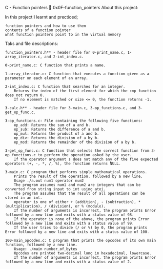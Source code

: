 C - Function pointers 📃 0x0F-function_pointers
About this project:

In this project I learnt and precticed;

    function pointers and how to use them
    contents of a function pointer
    what function pointers point to in the virtual memory

Taks and file descriptions:

    function_pointers.h** - header file for 0-print_name.c, 1-array_iterator.c, and 2-int_index.c.

    0-print_name.c: C function that prints a name.

    1-array_iterator.c: C function that executes a function given as a parameter on each element of an array.

    2-int_index.c: C function that searches for an integer.
        Returns the index of the first element for which the cmp function does not return 0.
        If no element is matched or size <= 0, the function returns -1.

    3-calc.h** - header file for 3-main.c, 3-op_functions.c, and 3-get_op_func.c.

    3-op_functions.c: File containing the following five functions:
        op_add: Returns the sum of a and b.
        op_sub: Returns the difference of a and b.
        op_mul: Returns the product of a and b.
        op_div: Returns the division of a by b.
        op_mod: Returns the remainder of the division of a by b.

    3-get_op_func.c: C function that selects the correct function from 3-op_functions.c to perform the operation asked by the user.
        If the operator argument s does not match any of the five expected operators (+, -, *, /, %), the function returns NULL.

    3-main.c: C program that performs simple mathematical operations.
        Prints the result of the operation, followed by a new line.
        Usage ./a.out num1 operator num2
        The program assumes num1 and num2 are integers that can be converted from string input to int using atoi.
        The program assumes that the result of all operations can be stored in an int.
        operator is one of either + (addition), - (subtraction), * (multiplication), / (division), or % (modulo).
        If the number of arguments is incorrect, the program prints Error followed by a new line and exits with a status value of 98.
        If the operator is none of the above, the program prints Error followed by a new line and exits with a status value of 99.
        If the user tries to divide (/ or %) by 0, the program prints Error followed by a new line and exits with a status value of 100.

    100-main_opcodes.c: C program that prints the opcodes of its own main function, followed by a new line.
        Usage: ./main number_of_bytes
        Opcodes are printed two-decimal long in hexadecimal, lowercase.
        If the number of arguments is incorrect, the program prints Error followed by a new line and exits with a status value of 2.
